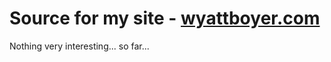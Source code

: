 # Source for my site - [wyattboyer.com](https://wyattboyer.com)

Nothing very interesting... so far...
